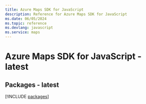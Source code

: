 ```yaml
---
title: Azure Maps SDK for JavaScript
description: Reference for Azure Maps SDK for JavaScript
ms.date: 06/05/2024
ms.topic: reference
ms.devlang: javascript
ms.service: maps
---
```

# Azure Maps SDK for JavaScript - latest
## Packages - latest
[!INCLUDE [packages](maps-index.md)]